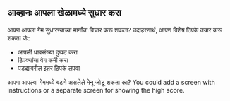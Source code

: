 ## आव्हानः आपला खेळामध्ये सुधार करा

आपण आपला गेम सुधारण्याच्या मार्गांचा विचार करू शकता? उदाहरणार्थ, आपण विशेष ठिपके तयार करू शकता जेः:

+ आपली धावसंख्या दुप्पट करा
+ ठिपक्यांचा वेग कमी करा
+ पडद्यावरील इतर ठिपके लपवा

आपण आपल्या गेममध्ये बटणे असलेले मेनू जोडू शकता का? You could add a screen with instructions or a separate screen for showing the high score.